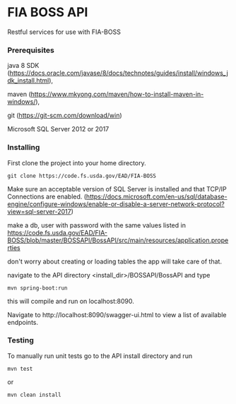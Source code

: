 ﻿# FIA BOSS API

Restful services for use with FIA-BOSS

### Prerequisites

java 8 SDK (https://docs.oracle.com/javase/8/docs/technotes/guides/install/windows_jdk_install.html), 

maven (https://www.mkyong.com/maven/how-to-install-maven-in-windows/),

git (https://git-scm.com/download/win)

Microsoft SQL Server 2012 or 2017


### Installing

First clone the project into your home directory.

```git clone https://code.fs.usda.gov/EAD/FIA-BOSS```

Make sure an acceptable version of SQL Server is installed and that TCP/IP Connections are enabled.
(https://docs.microsoft.com/en-us/sql/database-engine/configure-windows/enable-or-disable-a-server-network-protocol?view=sql-server-2017)

make a db, user with password with the same values listed in
https://code.fs.usda.gov/EAD/FIA-BOSS/blob/master/BOSSAPI/BossAPI/src/main/resources/application.properties

don't worry about creating or loading tables the app will take care of that.

navigate to the API directory <install_dir>/BOSSAPI/BossAPI and type


```mvn spring-boot:run```

this will compile and run on localhost:8090.

Navigate to http://localhost:8090/swagger-ui.html
to view a list of available endpoints.

### Testing

To manually run unit tests go to the API install directory and run

```mvn test```

or

```mvn clean install```


